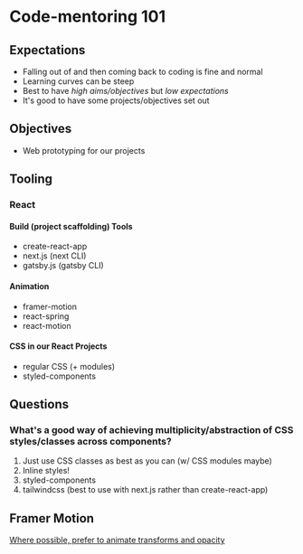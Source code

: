 # Code-mentoring 101

## Expectations

* Falling out of and then coming back to coding is fine and normal
* Learning curves can be steep
* Best to have _high aims/objectives_ but _low expectations_
* It's good to have some projects/objectives set out

## Objectives

* Web prototyping for our projects

## Tooling

### React

#### Build (project scaffolding) Tools
* create-react-app
* next.js (next CLI)
* gatsby.js (gatsby CLI)

#### Animation
* framer-motion
* react-spring
* react-motion

#### CSS in our React Projects

* regular CSS (+ modules)
* styled-components

## Questions

### What's a good way of achieving multiplicity/abstraction of CSS styles/classes across components?

1. Just use CSS classes as best as you can (w/ CSS modules maybe)
2. Inline styles!
3. styled-components
4. tailwindcss (best to use with next.js rather than create-react-app)

## Framer Motion

[Where possible, prefer to animate transforms and opacity](https://www.framer.com/api/motion/component/#transform)

<!--stackedit_data:
eyJoaXN0b3J5IjpbMTY2NTE4MDUwMl19
-->